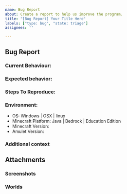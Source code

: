 ```yaml
---
name: Bug Report
about: Create a report to help us improve the program.
title: "[Bug Report] Your Title Here"
labels: ["type: bug", "state: triage"]
assignees: ''

---
```


<!-- Please read carefully before submitting. -->
<!-- Please search to see if an issue already exists for the bug you encountered. -->
<!-- Any text contained in brackets like this will not appear in your final bug report. -->
<!-- Click on the preview tab to see what your report will look like before submitting. -->

## Bug Report
<!-- 
Please report one issue per report.
If you have multiple issues then open another report.
-->
### Current Behaviour:
<!-- A short description of the current behaviour. -->

### Expected behavior:
<!-- A short description of what you expected to happen. -->

### Steps To Reproduce:
<!--
1. Go to '...'
2. Click on '....'
3. Scroll down to '....'
4. See error
-->

### Environment:
<!-- Please add the details of your environment. -->
- OS: Windows | OSX | linux
- Minecraft Platform: Java | Bedrock | Education Edition
- Minecraft Version: <!-- Write the version number of the world(s) here. Eg 1.18.0 -->
- Amulet Version: <!-- Write the version number of Amulet here. This can be found in the top left corner of the editor. -->

### Additional context
<!-- Add any other context about the problem here. -->

## Attachments
<!-- 
See this link for information about attaching files to the bug report.
Larger files can be uploaded to other services such as google drive and linked here (make sure to set the sharing preferences to allow others to view)
https://docs.github.com/en/github/writing-on-github/working-with-advanced-formatting/attaching-files
-->
### Screenshots
<!-- If applicable, add screenshots to help explain your problem. -->

### Worlds
<!-- If applicable, add the Minecraft world to help us debug the issue. -->
